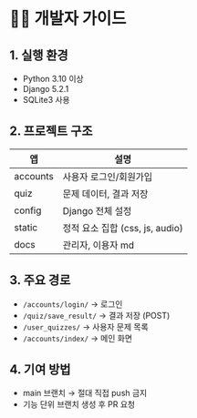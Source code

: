 # 👨‍💻 개발자 가이드

## 1. 실행 환경
- Python 3.10 이상
- Django 5.2.1
- SQLite3 사용

## 2. 프로젝트 구조
| 앱 | 설명 |
|----|------|
| accounts | 사용자 로그인/회원가입 |
| quiz     | 문제 데이터, 결과 저장 |
| config   | Django 전체 설정 |
| static   | 정적 요소 집합 (css, js, audio) |
| docs     | 관리자, 이용자 md  |

## 3. 주요 경로
- `/accounts/login/` → 로그인
- `/quiz/save_result/` → 결과 저장 (POST)
- `/user_quizzes/` → 사용자 문제 목록
- `/accounts/index/` → 메인 화면

## 4. 기여 방법
- main 브랜치 → 절대 직접 push 금지
- 기능 단위 브랜치 생성 후 PR 요청
